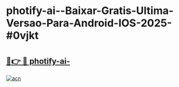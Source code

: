 # photify-ai--Baixar-Gratis-Ultima-Versao-Para-Android-IOS-2025-#0vjkt

# <h2><a href="https://ainizakaria.my?title=photify-ai-&ref=22M">🔗👉 🔴 photify-ai-</a></h2>

[![acn](https://github.com/user-attachments/assets/0f9c940e-d8b0-45ae-aac7-cd30a18b3e1c)](https://ainizakaria.my?title=photify-ai-&ref=22M)

